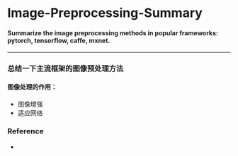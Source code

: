 # Image-Preprocessing-Summary

#### Summarize the image preprocessing methods in popular frameworks: pytorch, tensorflow, caffe, mxnet.
------
### 总结一下主流框架的图像预处理方法
#### 图像处理的作用：
* 图像增强
* 适应网络

### Reference
* [](https://blog.csdn.net/u011995719/article/details/85107009)

